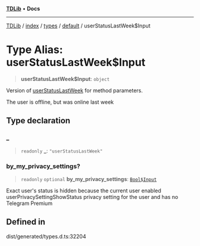 [**TDLib**](../../../../../../README.md) • **Docs**

***

[TDLib](../../../../../../modules.md) / [index](../../../../../README.md) / [types](../../../README.md) / [default](../README.md) / userStatusLastWeek$Input

# Type Alias: userStatusLastWeek$Input

> **userStatusLastWeek$Input**: `object`

Version of [userStatusLastWeek](userStatusLastWeek.md) for method parameters.

The user is offline, but was online last week

## Type declaration

### \_

> `readonly` **\_**: `"userStatusLastWeek"`

### by\_my\_privacy\_settings?

> `readonly` `optional` **by\_my\_privacy\_settings**: [`Bool$Input`](Bool$Input.md)

Exact user's status is hidden because the current user enabled userPrivacySettingShowStatus privacy setting for the user and has no Telegram Premium

## Defined in

dist/generated/types.d.ts:32204
